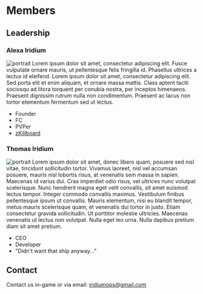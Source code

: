 # Members

## Leadership

### Alexa Iridium

![portrait](https://images.evetech.net/characters/93631417/portrait?size=256)
Lorem ipsum dolor sit amet, consectetur adipiscing elit. Fusce vulputate ornare mauris, ut pellentesque felis fringilla id. Phasellus ultrices a lectus id eleifend. Lorem ipsum dolor sit amet, consectetur adipiscing elit. Sed porta elit et enim aliquam, et ornare massa mattis. Class aptent taciti sociosqu ad litora torquent per conubia nostra, per inceptos himenaeos. Praesent dignissim rutrum nulla non condimentum. Praesent ac lacus non tortor elementum fermentum sed ut lectus.

 - Founder
 - FC
 - PVPer 
 - [zKillboard](https://zkillboard.com/character/93631417/)

### Thomas Iridium

![portrait](https://images.evetech.net/characters/95643598/portrait?size=256)
Lorem ipsum dolor sit amet, donec libero quam, posuere sed nisl vitae, tincidunt sollicitudin tortor. Vivamus laoreet, nisl vel accumsan posuere, mauris nisl lobortis risus, at venenatis sem massa in sapien. Maecenas id varius dui. Cras imperdiet odio risus, vel ultrices nunc volutpat scelerisque. Nunc hendrerit magna eget velit convallis, sit amet euismod lectus tempor. Integer commodo convallis maximus. Vestibulum finibus pellentesque ipsum ut convallis. Mauris elementum, nisi eu blandit tempor, metus mauris scelerisque quam, et venenatis dui tortor in justo. Etiam consectetur gravida sollicitudin. Ut porttitor molestie ultricies. Maecenas venenatis ut lectus non volutpat. Nulla eget leo urna. Nulla dapibus pretium diam sit amet pretium.

 - CEO
 - Developer
 - "Didn't want that ship anyway..."

## Contact

Contact us in-game or via email: [iridiumops@gmail.com](mailto:iridiumops@gmail.com)

